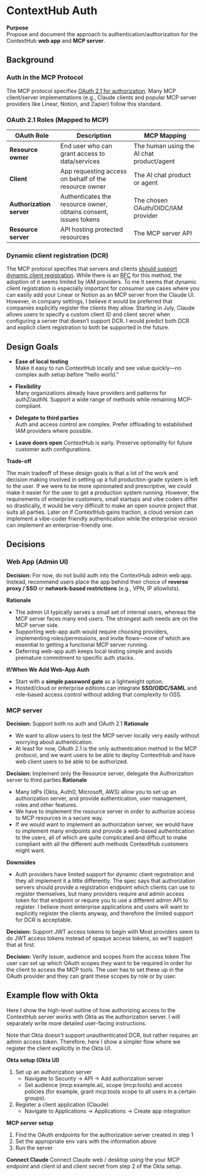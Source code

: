 # ContextHub Auth

**Purpose**  
Propose and document the approach to authentication/authorization for the ContextHub **web app** and **MCP server**.

## Background

### Auth in the MCP Protocol

The MCP protocol specifies [OAuth 2.1 for authorization](https://modelcontextprotocol.io/specification/draft/basic/authorization). Many MCP client/server implementations (e.g., Claude clients and popular MCP server providers like Linear, Notion, and Zapier) follow this standard.

### OAuth 2.1 Roles (Mapped to MCP)

| OAuth Role               | Description                                                      | MCP Mapping                               |
| ------------------------ | ---------------------------------------------------------------- | ----------------------------------------- |
| **Resource owner**       | End user who can grant access to data/services                   | The human using the AI chat product/agent |
| **Client**               | App requesting access on behalf of the resource owner            | The AI chat product or agent              |
| **Authorization server** | Authenticates the resource owner, obtains consent, issues tokens | The chosen OAuth/OIDC/IAM provider        |
| **Resource server**      | API hosting protected resources                                  | The MCP server API                        |

### Dynamic client registration (DCR)

The MCP protocol specifies that servers and clients [should support dynamic client registration](https://modelcontextprotocol.io/specification/draft/basic/authorization#dynamic-client-registration). While there is an [RFC](https://datatracker.ietf.org/doc/html/rfc7591) for this method, the adoption of it seems limited by IAM providers. To me it seems that
dynamic client registration is especially important for consumer use cases where you can easily add your Linear or Notion as an MCP server from the Claude UI. However, in company settings,
I believe it would be preferred that companies explicitly register the clients they allow. Starting in July, Claude allows users to specify a custom client ID and client secret when configuring a server that doesn’t support DCR. I would predict both DCR and explicit client registration to both be supported in the future.

## Design Goals

- **Ease of local testing**  
  Make it easy to run ContextHub locally and see value quickly—no complex auth setup before “hello world.”

- **Flexibility**  
  Many organizations already have providers and patterns for authZ/authN. Support a wide range of methods while remaining MCP-compliant.

- **Delegate to third parties**  
  Auth and access control are complex. Prefer offloading to established IAM providers where possible.

- **Leave doors open**
  ContextHub is early. Preserve optionality for future customer auth configurations.

**Trade-off**

The main tradeoff of these design goals is that a lot of the work and decision making involved in setting up a full production-grade system is left to the user.
If we were to be more opinionated and prescriptive, we could make it easier for the user to get a production system running. However, the requirements of enterprise customers,
small startups and vibe coders differ so drastically, it would be very difficult to make an open source project that suits all parties. Later on if ContextHub gains traction,
a cloud version can implement a vibe-coder friendly authentication while the enterprise version can implement an enterprise-friendly one.

## Decisions

### Web App (Admin UI)

**Decision:** For now, do not build auth into the ContextHub admin web app.
Instead, recommend users place the app behind their choice of **reverse proxy / SSO** or **network-based restrictions** (e.g., VPN, IP allowlists).

**Rationale**

- The admin UI typically serves a small set of internal users, whereas the MCP server faces many end users. The strongest auth needs are on the MCP server side.
- Supporting web-app auth would require choosing providers, implementing roles/permissions, and invite flows—none of which are essential to getting a functional MCP server running.
- Deferring web-app auth keeps local testing simple and avoids premature commitment to specific auth stacks.

**If/When We Add Web-App Auth**

- Start with a **simple password gate** as a lightweight option.
- Hosted/cloud or enterprise editions can integrate **SSO/OIDC/SAML** and role-based access control without adding that complexity to OSS.

### MCP server

**Decision:** Support both no auth and OAuth 2.1
**Rationale**

- We want to allow users to test the MCP server locally very easily without worrying about authentication.
- At least for now, OAuth 2.1 is the only authentication method in the MCP protocol, and we want users to be able to deploy ContextHub and have web client users to be able to be authorized.

**Decision:** Implement only the Resource server, delegate the Authorization server to third parties
**Rationale**

- Many IdPs (Okta, Auth0, Microsoft, AWS) allow you to set up an authorization server, and provide authentication, user management, roles and other features.
- We have to implement the resource server in order to authorize access to MCP resources in a secure way.
- If we would want to implement an authorization server, we would have to implement many endpoints and provide a web-based authentication to the users, all of which are quite complicated and difficult to make compliant with all the different auth methods ContextHub customers might want.

**Downsides**

- Auth providers have limited support for dynamic client registration and they all implement it a little differently. The spec says that authorization servers should provide a registration endpoint which clients can use to register themselves, but many providers require and admin access token for that endpoint or require you to use a different admin API to register. I believe most enterprise applications and users will want to explicitly register the clients anyway, and therefore the limited support for DCR is acceptable.

**Decision:** Support JWT access tokens to begin with
Most providers seem to do JWT access tokens instead of opaque access tokens, so we'll support that at first.

**Decision:** Verify issuer, audience and scopes from the access token
The user can set up which OAuth scopes they want to be required in order for the client to access the MCP tools. The user has to set these up in the OAuth provider and they can grant these scopes by role or by user.

## Example flow with Okta

Here I show the high-level outline of how authorizing access to the ContextHub server works with Okta as the authorization server. I will separately write more detailed user-facing instructions.

Note that Okta doesn't support unauthenticated DCR, but rather requires an admin access token. Therefore, here I show a simpler flow where we register the client explicitly in the Okta UI.

**Okta setup (Okta UI)**

1. Set up an authorization server
   - Navigate to Security -> API -> Add authorization server
   - Set audience (mcp.example.ai), scope (mcp:tools) and access policies (for example, grant mcp:tools scope to all users in a certain groups).
2. Register a client application (Claude)
   - Navigate to Applications -> Applications -> Create app integration

**MCP server setup**

1. Find the OAuth endpoints for the authorization server created in step 1
2. Set the appropriate env vars with the information above
3. Run the server

**Connect Claude**
Connect Claude web / desktop using the your MCP endpoint and client id and client secret from step 2 of the Okta setup.
